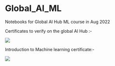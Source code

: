 # Global_AI_ML
Notebooks for Global AI Hub ML course in Aug 2022
<p>Certificates to verify on the global AI Hub :- </p>
<a href = "https://globalaihub.com/members/advait1350/courses/certificates/" target="_blank"><img src = "https://globalaihub.com/wp-content/uploads/2021/11/logo_quality_min.png.webp"></a>
<p>Introduction to Machine learning certificate:- </p>
<a href = "blob:https://globalaihub.com/b6ec62ec-374c-49c5-b39d-721896b60303" target="_blank"><img src = "https://www.wordstream.com/wp-content/uploads/2021/07/machine-learning.png"></a>
